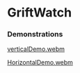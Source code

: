 # GriftWatch
### Demonstrations
[verticalDemo.webm](https://github.com/RobertGordonUniversity/cm3110-coursework-Sandalots/assets/59518103/b3c3bdef-c649-4f5e-9a0e-f2c4fdab44d6)

[HorizontalDemo.webm](https://github.com/RobertGordonUniversity/cm3110-coursework-Sandalots/assets/59518103/12a59029-f0a9-4b5e-8e83-008b46be186c)
